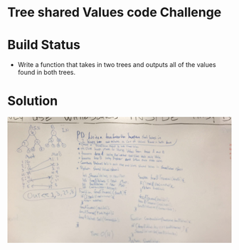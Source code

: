 # Tree shared Values code Challenge
# Build Status
- Write a function that takes in two trees and outputs all of the values found in both trees.
# Solution
![solution](assets/treeSharedValues.jpg)